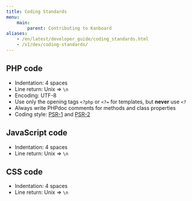 ```yaml
---
title: Coding Standards
menu:
    main:
        parent: Contributing to Kanboard
aliases:
    - /en/latest/developer_guide/coding_standards.html
    - /v1/dev/coding-standards/
---
```


PHP code
--------

- Indentation: 4 spaces
- Line return: Unix => `\n`
- Encoding: UTF-8
- Use only the opening tags `<?php` or `<?=` for templates, but **never** use `<?`
- Always write PHPdoc comments for methods and class properties
- Coding style: [PSR-1](http://www.php-fig.org/psr/psr-1/) and [PSR-2](http://www.php-fig.org/psr/psr-2/)

JavaScript code
---------------

- Indentation: 4 spaces
- Line return: Unix => `\n`

CSS code
--------

- Indentation: 4 spaces
- Line return: Unix => `\n`
